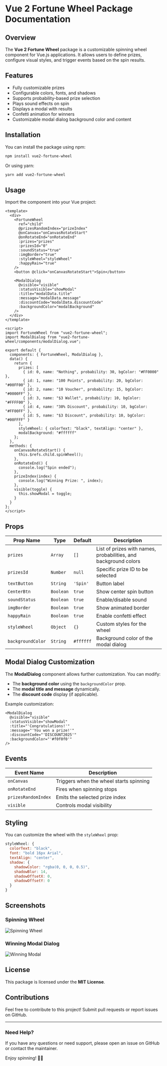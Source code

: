 # Vue 2 Fortune Wheel Package Documentation

## Overview

The **Vue 2 Fortune Wheel** package is a customizable spinning wheel component for Vue.js applications. It allows users to define prizes, configure visual styles, and trigger events based on the spin results.

## Features

- Fully customizable prizes
- Configurable colors, fonts, and shadows
- Supports probability-based prize selection
- Plays sound effects on spin
- Displays a modal with results
- Confetti animation for winners
- Customizable modal dialog background color and content

## Installation

You can install the package using npm:

```sh
npm install vue2-fortune-wheel
```

Or using yarn:

```sh
yarn add vue2-fortune-wheel
```

## Usage

Import the component into your Vue project:

```vue
<template>
  <div>
    <FortuneWheel 
      ref="child"
      @prizesRandomIndex="prizeIndex"
      @onCanvas="onCanvasRotateStart"
      @onRotateEnd="onRotateEnd"
      :prizes="prizes"
      :prizesId="0"
      :soundStatus="true"
      :imgBorder="true"
      :styleWheel="styleWheel"
      :happyRain="true"
    />
    <button @click="onCanvasRotateStart">Spin</button>

    <ModalDialog
      @visible="visible"
      :statusVisible="showModal"
      :title="modalData.title"
      :message="modalData.message"
      :discountCode="modalData.discountCode"
      :backgroundColor="modalBackground"
    />
  </div>
</template>

<script>
import FortuneWheel from "vue2-fortune-wheel";
import ModalDialog from "vue2-fortune-wheel/components/modalDialog.vue";

export default {
  components: { FortuneWheel, ModalDialog },
  data() {
    return {
      prizes: [
        { id: 0, name: "Nothing", probability: 30, bgColor: "#FF0000" },
        { id: 1, name: "100 Points", probability: 20, bgColor: "#00FF00" },
        { id: 2, name: "10 Voucher", probability: 15, bgColor: "#0000FF" },
        { id: 3, name: "$3 Wallet", probability: 10, bgColor: "#FFFF00" },
        { id: 4, name: "30% Discount", probability: 10, bgColor: "#FF00FF" },
        { id: 5, name: "$3 Discount", probability: 10, bgColor: "#00FFFF" }
      ],
      styleWheel: { colorText: "black", textAlign: "center" },
      modalBackground: "#ffffff"
    };
  },
  methods: {
    onCanvasRotateStart() {
      this.$refs.child.spinWheel();
    },
    onRotateEnd() {
      console.log("Spin ended");
    },
    prizeIndex(index) {
      console.log("Winning Prize: ", index);
    },
    visible(toggle) {
      this.showModal = toggle;
    }
  }
};
</script>
```

## Props

| Prop Name         | Type      | Default   | Description                                 |
| ----------------- | --------- | --------- | ------------------------------------------- |
| `prizes`          | `Array`   | `[]`      | List of prizes with names, probabilities, and background colors |
| `prizesId`        | `Number`  | `null`    | Specific prize ID to be selected            |
| `textButton`      | `String`  | `'Spin'`  | Button label                                |
| `CenterBtn`       | `Boolean` | `true`    | Show center spin button                     |
| `soundStatus`     | `Boolean` | `true`    | Enable/disable sound                        |
| `imgBorder`       | `Boolean` | `true`    | Show animated border                        |
| `happyRain`       | `Boolean` | `true`    | Enable confetti effect                      |
| `styleWheel`      | `Object`  | `{}`      | Custom styles for the wheel                 |
| `backgroundColor` | `String`  | `#ffffff` | Background color of the modal dialog        |

## Modal Dialog Customization

The **ModalDialog** component allows further customization. You can modify:

- The **background color** using the `backgroundColor` prop.
- The **modal title and message** dynamically.
- The **discount code** display (if applicable).

Example customization:

```vue
<ModalDialog
  @visible="visible"
  :statusVisible="showModal"
  :title="'Congratulations!'"
  :message="'You won a prize!'"
  :discountCode="'DISCOUNT2025'"
  :backgroundColor="'#f0f0f0'"
/>
```

## Events

| Event Name          | Description                             |
| ------------------- | --------------------------------------- |
| `onCanvas`          | Triggers when the wheel starts spinning |
| `onRotateEnd`       | Fires when spinning stops               |
| `prizesRandomIndex` | Emits the selected prize index          |
| `visible`           | Controls modal visibility               |

## Styling

You can customize the wheel with the `styleWheel` prop:

```js
styleWheel: {
  colorText: "black",
  font: "bold 16px Arial",
  textAlign: "center",
  shadow: {
    shadowColor: "rgba(0, 0, 0, 0.5)",
    shadowBlur: 14,
    shadowOffsetX: 0,
    shadowOffsetY: 0
  }
}
```

## Screenshots

### Spinning Wheel
![Spinning Wheel](attachment://file-LAkf8hnFc1qYSkxty68j9X)

### Winning Modal Dialog
![Winning Modal](attachment://file-4NhMotZ1wsmoywbh2nsKBJ)

## License

This package is licensed under the **MIT License**.

## Contributions

Feel free to contribute to this project! Submit pull requests or report issues on GitHub.

---

### Need Help?

If you have any questions or need support, please open an issue on GitHub or contact the maintainer.

Enjoy spinning! 🎡✨